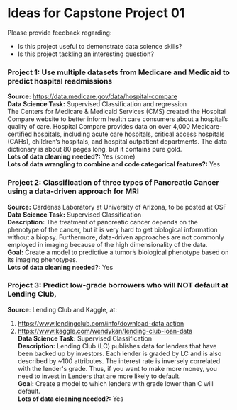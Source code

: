 Ideas for Capstone Project 01
=============================
Please provide feedback regarding:
* Is this project useful to demonstrate data science skills?
* Is this project tackling an interesting question?

### Project 1: Use multiple datasets from Medicare and Medicaid to predict hospital readmissions   
**Source:** https://data.medicare.gov/data/hospital-compare   
**Data Science Task:** Supervised Classification and regression   
The Centers for Medicare & Medicaid Services (CMS) created the Hospital Compare website to better inform health care consumers about a hospital’s quality of care. Hospital Compare provides data on over 4,000 Medicare-certified hospitals, including acute care hospitals, critical access hospitals (CAHs), children’s hospitals, and hospital outpatient departments. The data dictionary is about 80 pages long, but it contains pure gold.   
**Lots of data cleaning needed?:** Yes (some)   
**Lots of data wrangling to combine and code categorical features?:** Yes

### Project 2: Classification of three types of Pancreatic Cancer using a data-driven approach for MRI
**Source:** Cardenas Laboratory at University of Arizona, to be posted at OSF   
**Data Science Task:** Supervised Classification   
**Description:** The treatment of pancreatic cancer depends on the phenotype of the cancer, but it is very hard to get biological information without a biopsy. Furthermore, data-driven approaches are not commonly employed in imaging because of the high dimensionality of the data.   
**Goal:** Create a model to predictive a tumor’s biological phenotype based on its imaging phenotypes.   
**Lots of data cleaning needed?:** Yes

### Project 3: Predict low-grade borrowers who will NOT default at Lending Club,
**Source**: Lending Club and Kaggle, at:   
1. https://www.lendingclub.com/info/download-data.action   
2. https://www.kaggle.com/wendykan/lending-club-loan-data   
**Data Science Task:** Supervised Classification   
**Description:** Lending Club (LC) publishes data for lenders that have been backed up by investors. Each lender is graded by LC and is also described by ~100 attributes. The interest rate is inversely correlated with the lender's grade. Thus, if you want to make more money, you need to invest in Lenders that are more likely to default.   
**Goal:** Create a model to which lenders with grade lower than C will default.   
**Lots of data cleaning needed?:** Yes   

